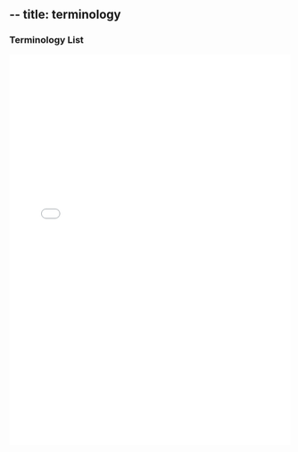 --
title: terminology
--

### Terminology List

<iframe src="[https://docs.google.com/spreadsheets/d/e/2PACX-1vR_5FazqWHaHCAQQ80Iri9OFj1GO5S6Ju10Toam_8T4mtet3Lp6WJ0fVOCpY5vKAQ/pubhtml?widget=true&amp;headers=false](https://docs.google.com/spreadsheets/d/1mrYf_wjA_U5eTfFAxyT2qZflKZM1R_4odwWvAOlFd0o/edit#gid=0)https://docs.google.com/spreadsheets/d/1mrYf_wjA_U5eTfFAxyT2qZflKZM1R_4odwWvAOlFd0o/edit#gid=0" style="width: 100%;height: 700px;border: none;"></iframe>

